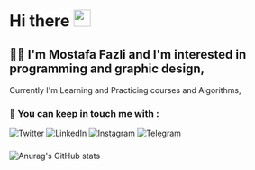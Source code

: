 # Hi there  <img src="https://raw.githubusercontent.com/MartinHeinz/MartinHeinz/master/wave.gif" width="30px">
## :man_technologist: I'm Mostafa Fazli and I'm interested in programming and graphic design, 
Currently I'm Learning and Practicing courses and Algorithms,


### :call_me_hand: You can keep in touch me with :
[![Twitter][1.2]][1] [![LinkedIn][2.2]][2] [![Instagram][3.2]][3] [![Telegram][4.2]][4]

[1.2]: https://s4.uupload.ir/files/twitter_prkb.png
[2.2]: https://s4.uupload.ir/files/linkedin_amwn.png
[3.2]: https://s4.uupload.ir/files/instagram_6djz.png
[4.2]: https://s4.uupload.ir/files/telegram_q47u.png


[1]: https://twitter.com/MosFazli
[2]: https://www.linkedin.com/in/mosfazli/
[3]: https://www.instagram.com/mosfazli
[4]: http://telegram.me/MosFazli

###
![Anurag's GitHub stats](https://github-readme-stats.vercel.app/api?username=MosFazli&show_icons=true&theme=highcontrast)
